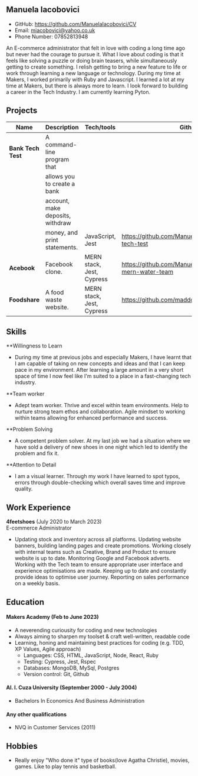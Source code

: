## Manuela Iacobovici
* GitHub: https://github.com/ManuelaIacobovici/CV
* Email: miacobovici@yahoo.co.uk
* Phone Number: 07852813948

An E-commerce administrator that felt in love with coding a long time ago but never had the courage to pursue it. What I love about coding is that it feels like solving a puzzle or doing brain teasers, while simultaneously getting to create something. I relish getting to bring a new feature to life or work through learning a new language or technology. During my time at Makers, I worked primarily with Ruby and Javascript. I learned a lot at my time at Makers, but there is always more to learn. I look forward to building a career in the Tech Industry. I am currently learning Pyton.


## Projects

| Name                         | Description                     | Tech/tools                | Github                                                      |
| ---------------------------- | ------------------------------- | ------------------------- | ----------------------------------------------------------- |
| **Bank Tech Test**           | A command-line program that     |
                               | allows you to create a bank     |
                               | account, make deposits, withdraw|
                               | money, and print statements.    | JavaScript, Jest          | https://github.com/ManuelaIacobovici/bank-tech-test         |
| **Acebook**                  | Facebook clone.                 | MERN stack, Jest, Cypress | https://github.com/ManuelaIacobovici/acebook-mern-water-team|
| **Foodshare**                | A food waste website.           | MERN stack, Jest, Cypress | https://github.com/maddc0de/foodshare                       |

## Skills

**Willingness to Learn 
* During my time at previous jobs and especially Makers, I have learnt that I am capable of taking on new concepts and ideas and that I can keep pace in my environment. After learning a large amount in a very short space of time I now feel like I'm suited to a place in a fast-changing tech industry. 

**Team worker 
* Adept team worker. Thrive and excel within team environments. Help to nurture strong team ethos and collaboration. Agile mindset to working within teams allowing for enhanced performance and success.

**Problem Solving
* A competent problem solver. At my last job we had a situation where we have sold a delivery of new shoes in one night which led to identify the problem and fix it.

**Attention to Detail 
* I am a visual learner. Through my work I have learned to spot typos, errors through double-checking which overall saves time and improve quality. 

## Work Experience

**4feetshoes** (July 2020 to March 2023)  
E-commerce Administrator 
* Updating stock and inventory across all platforms. Updating website banners, building landing pages and create promotions. Working closely with internal teams such as Creative, Brand and Product to ensure website is up to date. Monitoring Google and Facebook adverts. Working with the Tech team to ensure appropriate user interface and experience optimisations are made. Keeping up to date and constantly provide ideas to optimise user journey. Reporting on sales performance on a weekly basis.


## Education

#### Makers Academy (Feb to June 2023) 
- A neverending curiousity for coding and new technologies
- Always aiming to sharpen my toolset & craft well-written, readable code
- Learning, honing and maintaining best practices for coding (e.g. TDD, XP Values, Agile approach)
     * Languages: CSS, HTML, JavaScript, Node, React, Ruby
     * Testing: Cypress, Jest, Rspec
     * Databases: MongoDB, MySql, Postgres
     * Version control: Git, Github 

#### Al. I. Cuza University (September 2000 - July 2004)

- Bachelors In Economics And Business Administration

#### Any other qualifications

- NVQ in Customer Services (2011)

## Hobbies

- Really enjoy "Who done it" type of books(love Agatha Christie), movies, games. Like to play tennis and basketball. 
